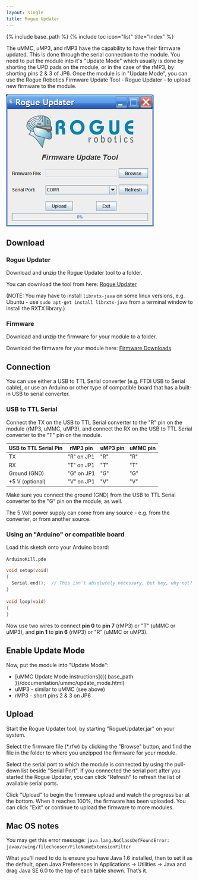 ```yaml
---
layout: single
title: Rogue Updater
---
```

{% include base_path %}
{% include toc icon="list" title="Index" %}

The uMMC, uMP3, and rMP3 have the capability to have their firmware updated.  This is done through the serial connection to the module.  You need to put the module into it's "Update Mode" which usually is done by shorting the UPD pads on the module, or in the case of the rMP3, by shorting pins 2 & 3 of JP6.  Once the module is in "Update Mode", you can use the Rogue Robotics Firmware Update Tool - Rogue Updater - to upload new firmware to the module.

![Rogue Updater](images/rogueupdater-1.png)

## Download

### Rogue Updater

Download and unzip the Rogue Updater tool to a folder.

You can download the tool from here: [Rogue Updater](http://code.google.com/p/rogue-code/downloads/list?q=RogueUpdater)

(NOTE: You may have to install `librxtx-java` on some linux versions, e.g. Ubuntu - use `sudo apt-get install librxtx-java` from a terminal window to install the RXTX library.)

### Firmware

Download and unzip the firmware for your module to a folder.

Download the firmware for your module here: [Firmware Downloads](http://code.google.com/p/rogue-code/downloads/list?q=firmware)

## Connection

You can use either a USB to TTL Serial converter (e.g. FTDI USB to Serial cable), or use an Arduino or other type of compatible board that has a built-in USB to serial converter.

### USB to TTL Serial

Connect the TX on the USB to TTL Serial converter to the "R" pin on the module (rMP3, uMMC, uMP3), and connect the RX on the USB to TTL Serial converter to the "T" pin on the module.

|USB to TTL Serial Pin  |  rMP3 pin    |  uMP3 pin  |  uMMC pin  |
|-----------------------|--------------|------------|------------|
|  TX                   |  "R" on JP1  |  "R"       |  "R"       |
|  RX                   |  "T" on JP1  |  "T"       |  "T"       |
|  Ground (GND)         |  "G" on JP1  |  "G"       |  "G"       |
|  +5 V (optional)      |  "V" on JP1  |  "V"       |  "V"       |

Make sure you connect the ground (GND) from the USB to TTL Serial converter to the "G" pin on the module, as well.

The 5 Volt power supply can come from any source - e.g. from the converter, or from another source.

### Using an "Arduino" or compatible board

Load this sketch onto your Arduino board:

`ArduinoKill.pde`

```cpp
void setup(void)
{
  Serial.end();  // This isn't absolutely necessary, but hey, why not?
}

void loop(void)
{
}
```

Now use two wires to connect **pin 0** to **pin 7** (rMP3) or "T" (uMMC or uMP3), and **pin 1** to **pin 6** (rMP3) or "R" (uMMC or uMP3).

## Enable Update Mode

Now, put the module into "Update Mode":

  * [uMMC Update Mode instructions]({{ base_path }}/documentation/ummc/update_mode.html)
  * uMP3 - similar to uMMC (see above)
  * rMP3 - short pins 2 & 3 on JP6

## Upload

Start the Rogue Updater tool, by starting "RogueUpdater.jar" on your system.

Select the firmware file (*.rfw) by clicking the "Browse" button, and find the file in the folder to where you unzipped the firmware for your module.

Select the serial port to which the module is connected by using the pull-down list beside "Serial Port".  If you connected the serial port after you started the Rogue Updater, you can click "Refresh" to refresh the list of available serial ports.

Click "Upload" to begin the firmware upload and watch the progress bar at the bottom.  When it reaches 100%, the firmware has been uploaded.  You can click "Exit" or continue to upload the firmware to more modules.

## Mac OS notes

You may get this error message: `java.lang.NoClassDefFoundError: javax/swing/filechooser/FileNameExtensionFilter`

What you'll need to do is ensure you have Java 1.6 installed, then to set it as the default, open Java Preferences in Applications → Utilities → Java and drag Java SE 6.0 to the top of each table shown.  That’s it.

